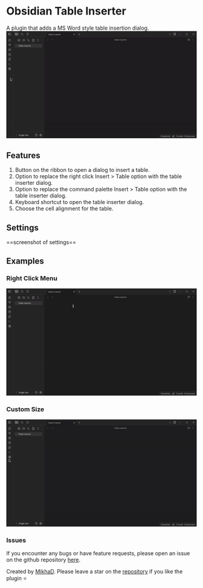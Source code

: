 # Obsidian Table Inserter
A plugin that adds a MS Word style table insertion dialog.
![Basic Demo](./media/basic_demo.gif)

## Features
1. Button on the ribbon to open a dialog to insert a table.
1. Option to replace the right click Insert > Table option with the table inserter dialog.
1. Option to replace the command palette Insert > Table option with the table inserter dialog.
1. Keyboard shortcut to open the table inserter dialog.
1. Choose the cell alignment for the table.

## Settings
==screenshot of settings==

## Examples

### Right Click Menu
![Right Click Menu](./media/right_click_demo.gif)

### Custom Size
![Custom Size](./media/custom_demo.gif)

### Issues
If you encounter any bugs or have feature requests, please open an issue on the github repository [here](https://github.com/MikhaD/obsidian-table-inserter/issues).


Created by [MikhaD](https://mikha.dev). Please leave a star on the [repository](https://github.com/MikhaD/obsidian-table-inserter) if you like the plugin ⭐